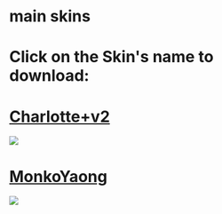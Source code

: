 # main skins

# Click on the Skin's name to download:

# [Charlotte+v2](https://puu.sh/BY8px/e0f11019ab.osk)
![](https://i.imgur.com/FShrCmr.jpg)

# [MonkoYaong](http://www.mediafire.com/file/owkpu3vsnl9zm4h/MonkoYaong.osk/file)
![](https://i.imgur.com/PR7UjdC.jpg)


